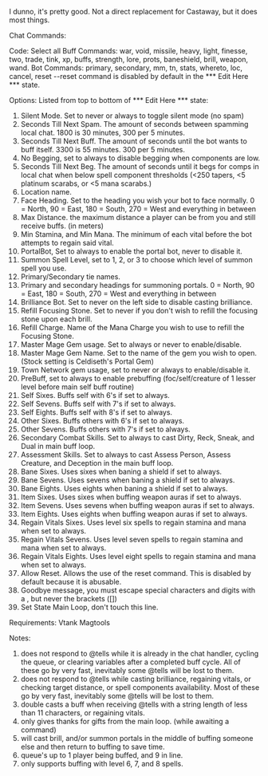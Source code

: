I dunno, it's pretty good. Not a direct replacement for Castaway, but it does most things.

Chat Commands:

Code: Select all
Buff Commands: war, void, missile, heavy, light, finesse, two, trade, tink, xp, buffs, strength, lore, prots, baneshield, brill, weapon, wand.
Bot Commands: primary, secondary, mm, tn, stats, whereto, loc, cancel, reset
--reset command is disabled by default in the *** Edit Here *** state.


Options:
Listed from top to bottom of *** Edit Here *** state:
1. Silent Mode. Set to never or always to toggle silent mode (no spam)
2. Seconds Till Next Spam. The amount of seconds between spamming local chat. 1800 is 30 minutes, 300 per 5 minutes.
3. Seconds Till Next Buff. The amount of seconds until the bot wants to buff itself. 3300 is 55 minutes. 300 per 5 minutes.
4. No Begging, set to always to disable begging when components are low.
5. Seconds Till Next Beg. The amount of seconds until it begs for comps in local chat when below spell component thresholds (<250 tapers, <5 platinum scarabs, or <5 mana scarabs.)
6. Location name.
7. Face Heading. Set to the heading you wish your bot to face normally. 0 = North, 90 = East, 180 = South, 270 = West and everything in between
8. Max Distance. the maximum distance a player can be from you and still receive buffs. (in meters)
9. Min Stamina, and Min Mana. The minimum of each vital before the bot attempts to regain said vital.
10. PortalBot, Set to always to enable the portal bot, never to disable it.
11. Summon Spell Level, set to 1, 2, or 3 to choose which level of summon spell you use.
12. Primary/Secondary tie names.
13. Primary and secondary headings for summoning portals. 0 = North, 90 = East, 180 = South, 270 = West and everything in between
14. Brilliance Bot. Set to never on the left side to disable casting brilliance.
15. Refill Focusing Stone. Set to never if you don't wish to refill the focusing stone upon each brill.
16. Refill Charge. Name of the Mana Charge you wish to use to refill the Focusing Stone.
17. Master Mage Gem usage. Set to always or never to enable/disable.
18. Master Mage Gem Name. Set to the name of the gem you wish to open. (Stock setting is Celdiseth's Portal Gem)
19. Town Network gem usage, set to never or always to enable/disable it.
20. PreBuff, set to always to enable prebuffing (foc/self/creature of 1 lesser level before main self buff routine)
21. Self Sixes. Buffs self with 6's if set to always.
22. Self Sevens. Buffs self with 7's if set to always.
23. Self Eights. Buffs self with 8's if set to always.
24. Other Sixes. Buffs others with 6's if set to always.
25. Other Sevens. Buffs others with 7's if set to always.
26. Secondary Combat Skills. Set to always to cast Dirty, Reck, Sneak, and Dual in main buff loop.
27. Assessment Skills. Set to always to cast Assess Person, Assess Creature, and Deception in the main buff loop.
28. Bane Sixes. Uses sixes when baning a shield if set to always.
29. Bane Sevens. Uses sevens when baning a shield if set to always.
30. Bane Eights. Uses eights when baning a shield if set to always.
31. Item Sixes. Uses sixes when buffing weapon auras if set to always.
32. Item Sevens. Uses sevens when buffing weapon auras if set to always.
33. Item Eights. Uses eights when buffing weapon auras if set to always.
34. Regain Vitals Sixes. Uses level six spells to regain stamina and mana when set to always.
35. Regain Vitals Sevens. Uses level seven spells to regain stamina and mana when set to always.
36. Regain Vitals Eights. Uses level eight spells to regain stamina and mana when set to always.
37. Allow Reset. Allows the use of the reset command. This is disabled by default because it is abusable.
38. Goodbye message, you must escape special characters and digits with a \, but never the brackets ([])
39. Set State Main Loop, don't touch this line.



Requirements:
Vtank
Magtools

Notes:
1. does not respond to @tells while it is already in the chat handler, cycling the queue, or clearing variables after a completed buff cycle. All of these go by very fast, inevitably some @tells will be lost to them.
2. does not respond to @tells while casting brilliance, regaining vitals, or checking target distance, or spell components availability. Most of these go by very fast, inevitably some @tells will be lost to them.
3. double casts a buff when receiving @tells with a string length of less than 11 characters, or regaining vitals.
4. only gives thanks for gifts from the main loop. (while awaiting a command)
5. will cast brill, and/or summon portals in the middle of buffing someone else and then return to buffing to save time.
6. queue's up to 1 player being buffed, and 9 in line.
7. only supports buffing with level 6, 7, and 8 spells.